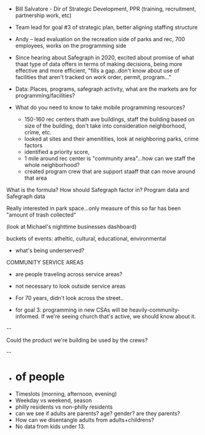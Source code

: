 * Bill Salvatore - Dir of Strategic Development, PPR (training, recruitment, partnership work, etc)
* Team lead for goal #3 of strategic plan, better aligning staffing structure
* Andy – lead evaluation on the recreation side of parks and rec, 700 employees, works on the programming side

* Since hearing about Safegraph in 2020, excited about promise of what thaat type of data offers in terms of making decisions, being more effective and more efficient, "fills a gap..don't know about use of facilities that aren't tracked on work order, permit, program..."

* Data: Places, programs, safegraph activity, what are the markets are for programming/facilities?

* What do you need to know to take mobile programming resources?
  - 150-160 rec centers thath ave buildings, staff the building based on size of the building, don't take into consideration neighborhood, crime, etc.
  - looked at sites and their amenitities, look at neighboring parks, crime factors
  - identified a priority score, 
  - 1 mile around rec center is "community area"...how can we staff the whole neighborhood? 
  - created program crew that are support staaff that can move around that area


What is the formula? 
How should Safegraph factor in?
Program data and Safegraph data 

Really interested in park space...only measure of this so far has been "amount of trash collected"

(look at Michael's nighttime businesses dashboard)

buckets of events: atheltic, cultural, educational, environmental
- what's being underserved?

COMMUNITY SERVICE AREAS
- are people traveling across service areas?
- not necessary to look outside service areas
- For 70 years, didn't look across the street..

- for goal 3: programming in new CSAs will be heavily-community-informed. If we're seeing church that's active, we should know about it. 


--

Could the product we're building be used by the crews?

--

- # of people
- Timeslots (morning, afternoon, evening)
- Weekday vs weekend, season
- philly residents vs non-philly residents
- can we see if adults are parents? age? gender? are they parents?
- How can we disentangle adults from adults+childrens?
- No data from kids under 13.
